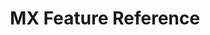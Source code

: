 ---
title: MX Feature Reference
publish: false
layout: list-content.html
menu:
  - title: MX Overview
    url: /mx/overview
  - title: MX Features
    url: /mx
  - title: MX For Developers
    url: /mx/for-developers
  - title: MX For Adminstrators
    url: /mx/for-admins
  - title: Feature Compatibility
    url: /mx/compatibility
  - title: Choosing a version
    url: /mx/choosing-a-version
  - title: Checking Device MX Version
    url: /mx/mx-version-on-device
contentlist:
  - heading: Application Management
    description: Manage application white-listing and browser settings.
    visible: true
    items: 
      - title: App Manager
        url: /mx/5-0/app-management/appmgr
        description: The AppMgr allows you manage the set of user applications that are installed on the device.
        urls:
          - title: "4.2"
            url: /mx/4-2/app-management/appmgr
          - title: "4.4"
            url: /mx/4-4/app-management/appmgr
          - title: "5.0"
            url: /mx/5-0/app-management/appmgr
      - title: Browser Manager
        url: /mx/4-4/app-management/browsermgr
        description: The Browser Manager allows you to configure browser settings like the default home page.
        urls:
          - title: "4.4"
            url: /mx/4-4/app-management/browsermgr
          - title: "5.0"
            url: /mx/5-0/app-management/browsermgr
  - heading: Device Configuration
    description: Manage various device configuration settings like power, usb, clock and display behavior.
    visible: true
    items: 
      - title: Analytics
        url: /mx/5-0/device-configuration/analytics
        description: The AnalyticsMgr allows you enable or disable collection of data, in the form of groups of metrics, by the Analytics Engine
        urls:
          - title: "4.4"
            url: /mx/4-4/device-configuration/analytics
          - title: "5.0"
            url: /mx/5-0/device-configuration/analytics
      - title: Audio Manager
        url: /mx/5-0/device-configuration/audiomgr
        description: The AudioVolUIMgr allows you to add, delete, and replace Audio Profiles and to select the current Audio Profile that will be in effect on the device.
        urls:
          - title: "4.4"
            url: /mx/4-4/device-configuration/audiomgr
          - title: "5.0"
            url: /mx/5-0/device-configuration/audiomgr
      - title: Battery Manager
        url: /mx/5-0/device-configuration/batterymgr
        description: The BatteryMgr allows you to configure the thresholds that will be used to determine when a battery needs to be decommissioned.
        urls:
          - title: "4.4"
            url: /mx/4-4/device-configuration/batterymgr
          - title: "5.0"
            url: /mx/5-0/device-configuration/batterymgr
      - title: Clock Manager
        url: /mx/5-0/device-configuration/clock
        description: The Clock Manager allows you to set the Date, Time, and Time Zone or to configure the device to automatically acquire it via NTP.
        urls:
          - title: "4.2"
            url: /mx/4-2/device-configuration/clock
          - title: "4.4"
            url: /mx/4-4/device-configuration/clock
          - title: "5.0"
            url: /mx/5-0/device-configuration/clock
      - title: Component Manager
        url: /mx/5-0/device-configuration/componentmgr
        description: The ComponentMgr allows you to configure the state and usage of specific subsystems on the device, such as Ethernet.
        urls:
          - title: "4.4"
            url: /mx/4-4/device-configuration/componentmgr
          - title: "5.0"
            url: /mx/5-0/device-configuration/componentmgr
      - title: Display Manager
        url: /mx/5-0/device-configuration/displaymgr
        description: The DisplayMgr allows you to control the display screen on the device.
        urls:
          - title: "4.4"
            url: /mx/4-4/device-configuration/displaymgr
          - title: "5.0"
            url: /mx/5-0/device-configuration/displaymgr
      - title: Power Manager
        url: /mx/5-0/device-configuration/powermgr
        description: The PowerMgr allows you to perform power-related actions on the device, such as putting it into Sleep mode.
        urls:
          - title: "4.2"
            url: /mx/4-2/device-configuration/powermgr
          - title: "4.4"
            url: /mx/4-4/device-configuration/powermgr
          - title: "5.0"
            url: /mx/5-0/device-configuration/powermgr
      - title: Touch Manager
        url: /mx/5-0/device-configuration/touchmgr
        description: The TouchMgr allows you configure the Touch Mode on your device (ex. Finger or Stylus)
        urls:
          - title: "4.2"
            url: /mx/4-2/device-configuration/touchmgr
          - title: "4.4"
            url: /mx/4-4/device-configuration/touchmgr
          - title: "5.0"
            url: /mx/5-0/device-configuration/touchmgr  
  - heading: MX Core Framework
    description: Access core framework features and how XML settings are managed.
    visible: true
    items: 
      - title: CSP Manager
        url: /mx/5-0/mx/xml
        description: The CspMgr allows you to query the system to determine the set of CSPs that are present on a given device.
        urls:
          - title: "4.2"
            url: /mx/4-2/cspmgr/xml
          - title: "4.4"
            url: /mx/4-4/cspmgr/xml
          - title: "5.0"
            url: /mx/5-0/cspmgr/xml
      - title: MX Manager
        url: /mx/5-0/mx/xml
        description: The MX Manager allows you to acquire the version numbers of the MX Management Framework (MXMF) and of the MX CSP itself.
        urls:
          - title: "4.2"
            url: /mx/4-2/versionmgr/xml
          - title: "4.4"
            url: /mx/4-4/versionmgr/xml
          - title: "5.0"
            url: /mx/5-0/versionmgr/xml
      - title: Persistance Manager
        url: /mx/5-0/mx/persistance
        description: The PersistMgr allows you to manage the Request XML Documents that are persistent on a device.
        urls:
          - title: "4.2"
            url: /mx/4-2/mx/persistance
          - title: "4.4"
            url: /mx/4-4/mx/persistance
          - title: "5.0"
            url: /mx/5-0/mx/persistance
      - title: XML Manager
        url: /mx/5-0/mx/xml
        description: The XmlMgr allows you to specify the Error Handling Mode the MXMS should use when processing a Request XML document.
        urls:
          - title: "4.2"
            url: /mx/4-2/mx/xml
          - title: "4.4"
            url: /mx/4-4/mx/xml
          - title: "5.0"
            url: /mx/5-0/mx/xml
  - heading: Security Features
    visible: true
    description: Manage security settings for the device and access to applications.
    items: 
      - title: Access Manager
        url: /mx/4-4/security/accessmgr
        description: The AccessMgr enables the configuration of a device to control which user or applications can be used on a given device as well as what those applications can do.
        urls:
          - title: "4.2"
            url: /mx/4-2/security/accessmgr
          - title: "4.4"
            url: /mx/4-4/security/accessmgr
          - title: "5.0"
            url: /mx/5-0/security/accessmgr
      - title: Camera Manager
        url: /mx/4-4/security/cameramgr
        description: The CameraMgr allows you to control what cameras, if any, will be allowed to be used.
        urls:
          - title: "4.4"
            url: /mx/4-4/security/cameramgr
          - title: "5.0"
            url: /mx/5-0/security/cameramgr
      - title: Certificate Manager
        url: /mx/4-4/security/certmgr
        description: The CertMgr allows you to manage certificates and the Android Keystore on a device.
        urls:
          - title: "4.2"
            url: /mx/4-2/security/certmgr
          - title: "4.4"
            url: /mx/4-4/security/certmgr
          - title: "5.0"
            url: /mx/5-0/security/certmgr
      - title: Dev Admin
        url: /mx/4-4/security/devadmin
        description: The DevAdmin allows you to perform certain device administration tasks directly like Screen-Lock timeout interval.
        urls:
          - title: "4.4"
            url: /mx/4-4/security/devadmin
          - title: "5.0"
            url: /mx/5-0/security/devadmin
      - title: Encrypt Manager
        url: /mx/4-4/security/encryptmgr
        description: The EncryptMgr allows you to manage the Key Storage Database, activate or deactivate Full Storage Card Encryption, and create or delete EFSes.
        urls:
          - title: "4.4"
            url: /mx/4-4/security/encryptmgr
          - title: "5.0"
            url: /mx/5-0/security/encryptmgr
      - title: SD Card Manager
        url: /mx/4-4/security/sdcardmgr
        description: The SdCardMgr allows you to control whether one specific External Storage on the device can be used.
        urls:
          - title: "4.4"
            url: /mx/4-4/security/sdcardmgr
          - title: "5.0"
            url: /mx/5-0/security/sdcardmgr
      - title: Threat Manager
        description: The Threat Manager feature allows your application to control what security threats a device actively monitors for and how to respond.
        url: /mx/4-4/security/threatmgr
        urls:
          - title: "4.4"
            url: /mx/4-4/security/threatmgr
          - title: "5.0"
            url: /mx/5-0/security/threatmgr
      - title: USB Manager
        url: /mx/4-4/security/usbmgr
        description: The UsbMgr allows you to control which USB functions can be used on the device.
        urls:
          - title: "4.4"
            url: /mx/4-4/security/usbmgr
          - title: "5.0"
            url: /mx/5-0/security/usbmgr
  - heading: UI Settings
    description: Control device settings behavior and remap keys.
    visible: true
    items: 
      - title: KeyMap Manager
        url: /mx/5-0/ui-settings/keymappingmgr
        description: The KeyMappingMgr allows you to modify what behavior a given key will exhibit when pressed.
        urls:
          - title: "4.4"
            url: /mx/4-4/ui-settings/keymappingmgr
          - title: "5.0"
            url: /mx/5-0/ui-settings/keymappingmgr
      - title: Power Key Manager
        url: /mx/5-0/ui-settings/powerkeymgr
        description: The PowerKeyMgrallows you to control whether the user will be allowed to use certain menu options that are supported on the Power Key Menu.
        urls:
          - title: "4.4"
            url: /mx/4-4/ui-settings/powerkeymgr
          - title: "5.0"
            url: /mx/5-0/ui-settings/powerkeymgr
      - title: Settings Manager
        url: /mx/5-0/ui-settings/settings
        description: The SettingsMgr allows you to control access to items on the System Settings Menu.
        urls:
          - title: "4.4"
            url: /mx/4-4/ui-settings/settings
          - title: "5.0"
            url: /mx/5-0/ui-settings/settings
      - title: UI Manager
        url: /mx/5-0/ui-settings/uimgr
        description: The UiMgr Feature Type allows you to manage a miscellaneous set of UI configurations, like Clipboard behavior.
        urls:
          - title: "4.4"
            url: /mx/4-4/ui-settings/uimgr
          - title: "5.0"
            url: /mx/5-0/ui-settings/uimgr
  - heading: Wireless
    description: Manage wireless settings like WiFi and GPRS for your device.
    visible: true
    items: 
      - title: Cellular Manager
        url: /mx/5-0/wireless/cellularmgr
        description: The CellularMgr allows you to control how a device's Cellular data connection is used.
        urls:
          - title: "4.4"
            url: /mx/4-4/wireless/cellularmgr
          - title: "5.0"
            url: /mx/5-0/wireless/cellularmgr
      - title: DHCP Manager
        url: /mx/5-0/wireless/dhcp
        description: The DhcpOptionMgr allows you to configure DHCP Options.
        urls:
          - title: "4.4"
            url: /mx/4-4/wireless/dhcp
          - title: "5.0"
            url: /mx/5-0/wireless/dhcp
      - title: GPRS Manager
        url: /mx/5-0/wireless/gprsmgr
        description: The GprsMgr allows you to manage APN settings for the devices GPRS network.
        urls:
          - title: "4.2"
            url: /mx/4-2/wireless/gprsmgr
          - title: "4.4"
            url: /mx/4-4/wireless/gprsmgr
          - title: "5.0"
            url: /mx/5-0/wireless/gprsmgr
      - title: WiFi Manager
        url: /mx/5-0/wireless/wifi
        description: The Wi-Fi feature type allows you to manage a device's Wi-Fi settings as well as manage the network profiles to be used for connecting and remembering networks.
        urls:
          - title: "4.2"
            url: /mx/4-2/wireless/wifi
          - title: "4.4"
            url: /mx/4-4/wireless/wifi
          - title: "5.0"
            url: /mx/5-0/wireless/wifi
      - title: Wireless Manager
        url: /mx/5-0/wireless/wirelessmgr
        description: The WirelessMgr allows you to turn various wireless radios On or Off, like Bluetooth, GPRS, NFC, etc.
        urls:
          - title: "4.2"
            url: /mx/4-2/wireless/wirelessmgr
          - title: "4.4"
            url: /mx/4-4/wireless/wirelessmgr
          - title: "5.0"
            url: /mx/5-0/wireless/wirelessmgr
              
---